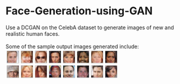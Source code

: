 # Face-Generation-using-GAN
Use a DCGAN on the CelebA dataset to generate images of new and realistic human faces.
<br><br>
Some of the sample output images generated include:<br>
<img src='assets/output.png' width=60% />

